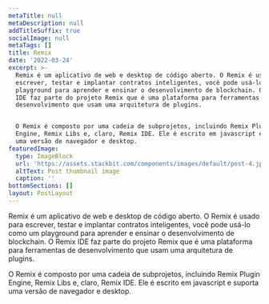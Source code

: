 ```yaml
---
metaTitle: null
metaDescription: null
addTitleSuffix: true
socialImage: null
metaTags: []
title: Remix
date: '2022-03-24'
excerpt: >-
  Remix é um aplicativo de web e desktop de código aberto. O Remix é usado para
  escrever, testar e implantar contratos inteligentes, você pode usá-lo como um
  playground para aprender e ensinar o desenvolvimento de blockchain. O Remix
  IDE faz parte do projeto Remix que é uma plataforma para ferramentas de
  desenvolvimento que usam uma arquitetura de plugins.


  O Remix é composto por uma cadeia de subprojetos, incluindo Remix Plugin
  Engine, Remix Libs e, claro, Remix IDE. Ele é escrito em javascript e suporta
  uma versão de navegador e desktop.
featuredImage:
  type: ImageBlock
  url: 'https://assets.stackbit.com/components/images/default/post-4.jpeg'
  altText: Post thumbnail image
  caption: ''
bottomSections: []
layout: PostLayout
---
```

Remix é um aplicativo de web e desktop de código aberto. O Remix é usado para escrever, testar e implantar contratos inteligentes, você pode usá-lo como um playground para aprender e ensinar o desenvolvimento de blockchain. O Remix IDE faz parte do projeto Remix que é uma plataforma para ferramentas de desenvolvimento que usam uma arquitetura de plugins.

O Remix é composto por uma cadeia de subprojetos, incluindo Remix Plugin Engine, Remix Libs e, claro, Remix IDE. Ele é escrito em javascript e suporta uma versão de navegador e desktop.
